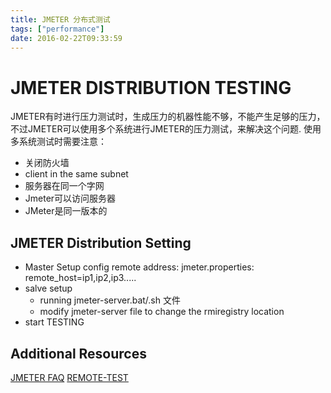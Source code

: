 ```yaml
---
title: JMETER 分布式测试
tags: ["performance"] 
date: 2016-02-22T09:33:59
---
```


# JMETER DISTRIBUTION TESTING

JMETER有时进行压力测试时，生成压力的机器性能不够，不能产生足够的压力，不过JMETER可以使用多个系统进行JMETER的压力测试，来解决这个问题. 使用多系统测试时需要注意：

- 关闭防火墙
- client in the same subnet
- 服务器在同一个字网
- Jmeter可以访问服务器
- JMeter是同一版本的

## JMETER Distribution Setting

- Master Setup
  config remote address:
  jmeter.properties: remote_host=ip1,ip2,ip3.....
- salve setup
  - running jmeter-server.bat/.sh 文件
  - modify jmeter-server file to change the rmiregistry location
- start TESTING

## Additional Resources

[JMETER FAQ](http://wiki.apache.org/jmeter/JMeterFAQ#How_to_do_remote_testing_the_.27proper_way.27.3F) [REMOTE-TEST](http://jmeter.apache.org/usermanual/remote-test.html)

